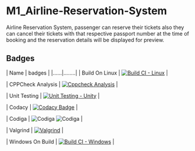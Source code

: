 # M1_Airline-Reservation-System
Airline Reservation System, passenger can reserve their tickets also they can cancel their tickets with that respective passport number at the time of booking and the reservation details will be displayed for preview.

## Badges

| Name | badges |
|......|........|
| Build On Linux | [![Build CI - Linux](https://github.com/Paventhan38/M1_Airline-Reservation-System/actions/workflows/c-cpp.yml/badge.svg)](https://github.com/Paventhan38/M1_Airline-Reservation-System/actions/workflows/c-cpp.yml) |

| CPPCheck Analysis | [![Cppcheck Analysis](https://github.com/Paventhan38/M1_Airline-Reservation-System/actions/workflows/C_Analysis.yml/badge.svg)](https://github.com/Paventhan38/M1_Airline-Reservation-System/actions/workflows/C_Analysis.yml) |

| Unit Testing | [![Unit Testing - Unity](https://github.com/Paventhan38/M1_Airline-Reservation-System/actions/workflows/unit_test.yml/badge.svg)](https://github.com/Paventhan38/M1_Airline-Reservation-System/actions/workflows/unit_test.yml) |

| Codacy | [![Codacy Badge](https://app.codacy.com/project/badge/Grade/3b8b6b72a4754fb5835c4ca296cc97d4)](https://www.codacy.com/gh/Paventhan38/M1_Airline-Reservation-System/dashboard?utm_source=github.com&amp;utm_medium=referral&amp;utm_content=Paventhan38/M1_Airline-Reservation-System&amp;utm_campaign=Badge_Grade) |

| Codiga | ![Codiga](https://api.codiga.io/project/32301/status/svg) ![Codiga](https://api.codiga.io/project/32301/score/svg) |

| Valgrind | [![Valgrind](https://github.com/Paventhan38/M1_Airline-Reservation-System/actions/workflows/Valgrind_Check.yml/badge.svg)](https://github.com/Paventhan38/M1_Airline-Reservation-System/actions/workflows/Valgrind_Check.yml) |

| Windows On Build | [![Build CI - Windows](https://github.com/Paventhan38/M1_Airline-Reservation-System/actions/workflows/BuildOn_windows.yml/badge.svg)](https://github.com/Paventhan38/M1_Airline-Reservation-System/actions/workflows/BuildOn_windows.yml) |

